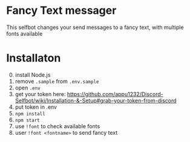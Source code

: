 # Fancy Text messager

This selfbot changes your send messages to a fancy text, with multiple fonts available


# Installaton

0. install Node.js
1. remove `.sample` from `.env.sample`
2. open `.env` 
3. get your token here: https://github.com/appu1232/Discord-Selfbot/wiki/Installation-&-Setup#grab-your-token-from-discord
4. put token in .env
5. `npm install`
6. `npm start`
7. use `!font` to check available fonts
8. user `!font <fontname>` to send fancy text